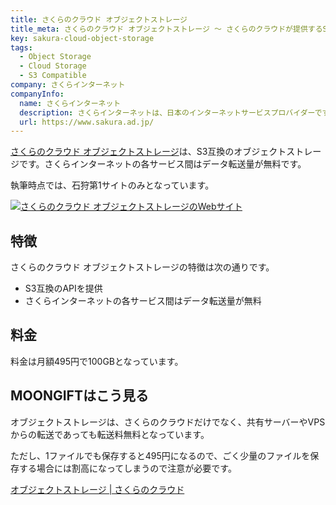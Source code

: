 ```yaml
---
title: さくらのクラウド オブジェクトストレージ
title_meta: さくらのクラウド オブジェクトストレージ 〜 さくらのクラウドが提供するS3互換のオブジェクトストレージ〜
key: sakura-cloud-object-storage
tags:
  - Object Storage
  - Cloud Storage
  - S3 Compatible
company: さくらインターネット
companyInfo:
  name: さくらインターネット
  description: さくらインターネットは、日本のインターネットサービスプロバイダーです。
  url: https://www.sakura.ad.jp/
---
```


[さくらのクラウド オブジェクトストレージ](https://cloud.sakura.ad.jp/products/object-storage/)は、S3互換のオブジェクトストレージです。さくらインターネットの各サービス間はデータ転送量が無料です。

執筆時点では、石狩第1サイトのみとなっています。

[![さくらのクラウド オブジェクトストレージのWebサイト](/img/services/sakura-cloud-object-storage.jpg)](https://cloud.sakura.ad.jp/products/object-storage/)

<!--more-->

## 特徴

さくらのクラウド オブジェクトストレージの特徴は次の通りです。

- S3互換のAPIを提供
- さくらインターネットの各サービス間はデータ転送量が無料

## 料金

料金は月額495円で100GBとなっています。

## MOONGIFTはこう見る

オブジェクトストレージは、さくらのクラウドだけでなく、共有サーバーやVPSからの転送であっても転送料無料となっています。

ただし、1ファイルでも保存すると495円になるので、ごく少量のファイルを保存する場合には割高になってしまうので注意が必要です。

[オブジェクトストレージ \| さくらのクラウド](https://cloud.sakura.ad.jp/products/object-storage/)
